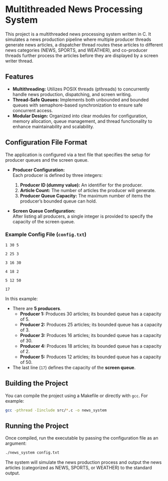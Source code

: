 # Multithreaded News Processing System

This project is a multithreaded news processing system written in C. It simulates a news production pipeline where multiple producer threads generate news articles, a dispatcher thread routes these articles to different news categories (NEWS, SPORTS, and WEATHER), and co-producer threads further process the articles before they are displayed by a screen writer thread.

## Features

- **Multithreading:** Utilizes POSIX threads (pthreads) to concurrently handle news production, dispatching, and screen writing.
- **Thread-Safe Queues:** Implements both unbounded and bounded queues with semaphore-based synchronization to ensure safe concurrent access.
- **Modular Design:** Organized into clear modules for configuration, memory allocation, queue management, and thread functionality to enhance maintainability and scalability.

## Configuration File Format

The application is configured via a text file that specifies the setup for producer queues and the screen queue.

- **Producer Configuration:**  
  Each producer is defined by three integers:
  1. **Producer ID (dummy value):** An identifier for the producer.
  2. **Article Count:** The number of articles the producer will generate.
  3. **Producer Queue Capacity:** The maximum number of items the producer’s bounded queue can hold.

- **Screen Queue Configuration:**  
  After listing all producers, a single integer is provided to specify the capacity of the screen queue.

### Example Config File (`config.txt`)
```
1 30 5

2 25 3

3 16 30

4 18 2

5 12 50

17
```

In this example:
- There are **5 producers**.
  - **Producer 1:** Produces 30 articles; its bounded queue has a capacity of 5.
  - **Producer 2:** Produces 25 articles; its bounded queue has a capacity of 3.
  - **Producer 3:** Produces 16 articles; its bounded queue has a capacity of 30.
  - **Producer 4:** Produces 18 articles; its bounded queue has a capacity of 2.
  - **Producer 5:** Produces 12 articles; its bounded queue has a capacity of 50.
- The last line (`17`) defines the capacity of the **screen queue**.

## Building the Project

You can compile the project using a Makefile or directly with `gcc`. For example:

```bash
gcc -pthread -Iinclude src/*.c -o news_system
```

## Running the Project
Once compiled, run the executable by passing the configuration file as an argument:

```bash
./news_system config.txt
```
The system will simulate the news production process and output the news articles (categorized as NEWS, SPORTS, or WEATHER) to the standard output.

